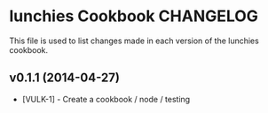 lunchies Cookbook CHANGELOG
=========================
This file is used to list changes made in each version of the lunchies cookbook.


v0.1.1 (2014-04-27)
---------------------
- [VULK-1] - Create a cookbook / node / testing
